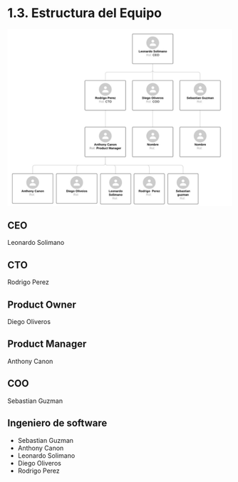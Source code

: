 # 1.3. Estructura del Equipo
![Alt text](organigrama2.jpg)

## CEO
Leonardo Solimano
## CTO
Rodrigo Perez
## Product Owner
Diego Oliveros
## Product Manager
Anthony Canon
## COO
Sebastian Guzman
## Ingeniero de software
- Sebastian Guzman
- Anthony Canon
- Leonardo Solimano
- Diego Oliveros
- Rodrigo Perez
